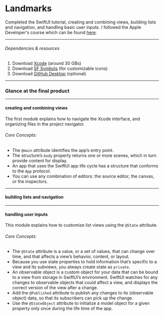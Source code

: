 # Landmarks
Completed the SwiftUI tutorial, creating and combining views, building lists and navigation, and handling basic user inputs.
I followed the Apple Developer's course which can be found [here](https://developer.apple.com/tutorials/swiftui).

*** 
###### Dependencies & resources
1. Download [Xcode](https://developer.apple.com/xcode/) (around 30 GBs)
2. Download [SF Symbols](https://developer.apple.com/sf-symbols/) (for customizable icons)
3. Download [GitHub Desktop](https://desktop.github.com/) (optional)

***
### Glance at the final product

***
#### creating and combining views
The first module explains how to navigate the Xcode interface, and organizing files in the project navigator. 

###### Core Concepts:
- The `@main` attribute identifies the app’s entry point.
- The structure’s `body` property returns one or more scenes, which in turn provide content for display.
- An app that uses the SwiftUI app life cycle has a structure that conforms to the `App` protocol.
- You can use any combination of editors: the source editor, the canvas, or the inspectors. 

***
#### building lists and navigation

***
#### handling user inputs
This module explains how to customize list views using the `@State` attribute.

###### Core Concepts:
- The `@State` attribute is a value, or a set of values, that can change over time, and that affects a view’s behavior, content, or layout.
- Because you use state properties to hold information that’s specific to a view and its subviews, you always create state as `private`.
- An observable object is a custom object for your data that can be bound to a view from storage in SwiftUI’s environment. SwiftUI watches for any changes to observable objects that could affect a view, and displays the correct version of the view after a change.
- Add the `@Published` attribute to publish any changes to its (observable object) data, so that its subscribers can pick up the change.
- Use the `@StateObject` attribute to initialize a model object for a given property only once during the life time of the app.
